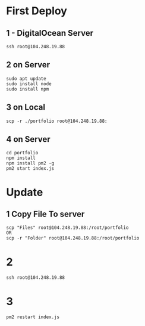 # First Deploy

## 1 -  DigitalOcean Server  
    ssh root@104.248.19.88

## 2 on Server
    sudo apt update
    sudo install node
    sudo install npm

## 3 on Local
    scp -r ./portfolio root@104.248.19.88:

## 4 on Server
    cd portfolio
    npm install
    npm install pm2 -g
    pm2 start index.js 


# Update

## 1 Copy File To server
    scp "Files" root@104.248.19.88:/root/portfolio
    OR
    scp -r "Folder" root@104.248.19.88:/root/portfolio

# 2 
    ssh root@104.248.19.88

# 3 
    pm2 restart index.js 

